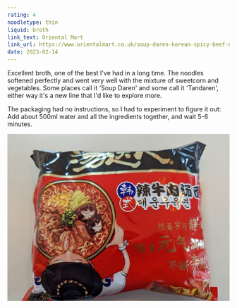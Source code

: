 ```yaml
---
rating: 4
noodletype: thin
liquid: broth
link_text: Oriental Mart
link_url: https://www.orientalmart.co.uk/soup-daren-korean-spicy-beef-noodle
date: 2023-02-14
---
```


Excellent broth, one of the best I've had in a long time. The noodles softened perfectly and went very well with the mixture of sweetcorn and vegetables. Some places call it 'Soup Daren' and some call it 'Tandaren', either way it's a new line that I'd like to explore more. 

The packaging had no instructions, so I had to experiment to figure it out: Add about 500ml water and all the ingredients together, and wait 5-6 minutes.  


![Soup Daren Korean Spicy Beef Noodle](images/033.jpg)